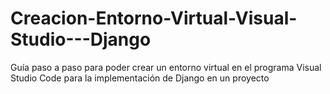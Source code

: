 # Creacion-Entorno-Virtual-Visual-Studio---Django
Guía paso a paso para poder crear un entorno virtual en el programa Visual Studio Code para la implementación de Django en un proyecto
